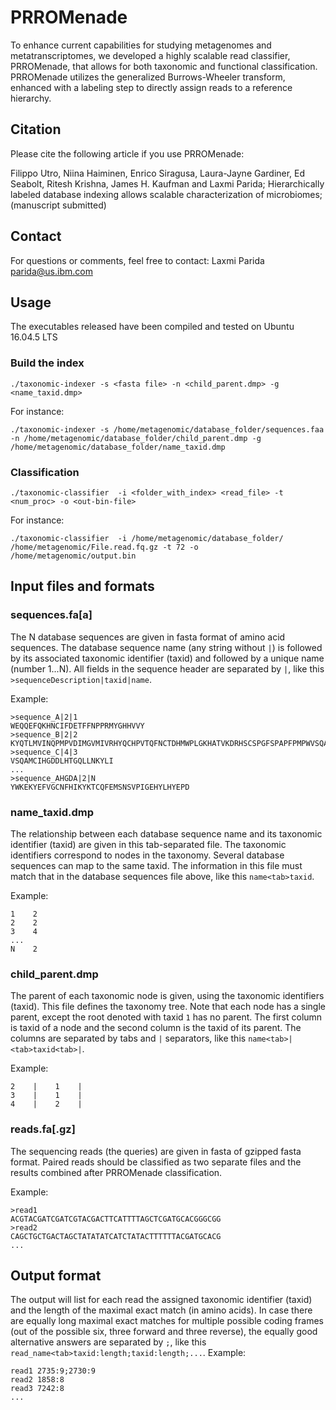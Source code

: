 # PRROMenade

To enhance current capabilities for studying metagenomes and metatranscriptomes, we developed a highly scalable read classifier, PRROMenade, that allows for both taxonomic and functional classification. PRROMenade utilizes the generalized Burrows-Wheeler transform, enhanced with a labeling step to directly assign reads to a reference hierarchy.

## Citation

Please cite the following article if you use PRROMenade:

Filippo Utro, Niina Haiminen, Enrico Siragusa, Laura-Jayne Gardiner, Ed Seabolt, Ritesh Krishna, James H. Kaufman and Laxmi Parida; Hierarchically labeled database indexing allows scalable characterization of microbiomes; (manuscript submitted) 

## Contact

For questions or comments, feel free to contact: Laxmi Parida <parida@us.ibm.com>

## Usage

The executables released have been compiled and tested on Ubuntu 16.04.5 LTS 

### Build the index

` ./taxonomic-indexer -s <fasta file> -n <child_parent.dmp> -g <name_taxid.dmp> `
                                                                                  
For instance:

` ./taxonomic-indexer -s /home/metagenomic/database_folder/sequences.faa -n /home/metagenomic/database_folder/child_parent.dmp -g  /home/metagenomic/database_folder/name_taxid.dmp `

### Classification

` ./taxonomic-classifier  -i <folder_with_index> <read_file> -t <num_proc> -o <out-bin-file> `
  
 For instance:
 
` ./taxonomic-classifier  -i /home/metagenomic/database_folder/ /home/metagenomic/File.read.fq.gz -t 72 -o /home/metagenomic/output.bin ` 



## Input files and formats

### sequences.fa[a]

The N database sequences are given in fasta format of amino acid sequences. The database sequence name (any string without `|`) is followed by its associated taxonomic identifier (taxid) and followed by a unique name (number 1...N). All fields in the sequence header are separated by `|`, like this `>sequenceDescription|taxid|name`.

Example:


```
>sequence_A|2|1
WEQQEFQKHNCIFDETFFNPPRMYGHHVVY
>sequence_B|2|2 
KYQTLMVINQPMPVDIMGVMIVRHYQCHPVTQFNCTDHMWPLGKHATVKDRHSCSPGFSPAPFPMPWVSQA
>sequence_C|4|3 
VSQAMCIHGDDLHTGQLLNKYLI
...
>sequence_AHGDA|2|N
YWKEKYEFVGCNFHIKYKTCQFEMSNSVPIGEHYLHYEPD
```

### name_taxid.dmp

The relationship between each database sequence name and its taxonomic identifier (taxid) are given in this tab-separated file. The taxonomic identifiers correspond to nodes in the taxonomy. Several database sequences can map to the same taxid. The information in this file must match that in the database sequences file above, like this `name<tab>taxid`.

Example:

```
1    2
2    2 
3    4
...
N    2
```

### child_parent.dmp

The parent of each taxonomic node is given, using the taxonomic identifiers (taxid). This file defines the taxonomy tree. Note that each node has a single parent, except the root denoted with taxid `1` has no parent. The first column is taxid of a node and the second column is the taxid of its parent. The columns are separated by tabs and `|` separators, like this `name<tab>|<tab>taxid<tab>|`.

Example:

```
2    |    1    |
3    |    1    |
4    |    2    |
```

### reads.fa[.gz]

The sequencing reads (the queries) are given in fasta of gzipped fasta format. Paired reads should be classified as two separate files and the results combined after PRROMenade classification.

Example:

```
>read1
ACGTACGATCGATCGTACGACTTCATTTTAGCTCGATGCACGGGCGG
>read2
CAGCTGCTGACTAGCTATATATCATCTATACTTTTTTACGATGCACG
...
```

## Output format
The output will list for each read the assigned taxonomic identifier (taxid) and the length of the maximal exact match (in amino acids).
In case there are equally long maximal exact matches for multiple possible coding frames (out of the possible six, three forward and three reverse), the equally good alternative answers are separated by `;`, like this `read_name<tab>taxid:length;taxid:length;...`.
Example:
```
read1 2735:9;2730:9
read2 1858:8
read3 7242:8
...
```
